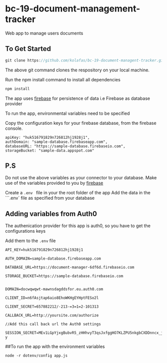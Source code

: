 # bc-19-document-management-tracker
Web app to manage users documents


## To Get Started

```js
git clone https://github.com/kolafas/bc-19-document-managent-tracker.git
```

The above git command clones the respository on your local machine.

Run the npm install command to install all dependencies

```js
npm install
```
The app uses [firebase](http://www.firebase.google.com) for persistence of data i.e Firebase as database provider

To run the app, environmental variables need to be specified

Copy the configuration keys for your firebase database, from the firebase console.

```
apiKey: "huk516791829n726812hj1928j1",
authDomain: "sample-database.firebaseapp.com",
databaseURL: "https://sample-database.firebaseio.com",
storageBucket: "sample-data.appspot.com"
```

## P.S
Do not use the above variables as your connector to your database.
Make use of the variables provided to you by [firebase](https://firebase.google.com)

Create a ```.env ``` file  in your the root folder of the app 
Add the data in the ```.env` file as specified from your database

## Adding variables from Auth0
The authenication provider for this app is auth0, so you have to get the configurations keys

Add them to the `.env` file

```
API_KEY=huk516791829n726812hj1928j1

AUTH_DOMAIN=sample-database.firebaseapp.com

DATABASE_URL=https://document-manager-6df6d.firebaseio.com

STORAGE_BUCKET=https://sample-database.firebaseio.com


DOMAIN=docwqwqwt-mawnsdagddsfor.eu.auth0.com

CLIENT_ID=n6fAsjtap6aio8EhoWKHgEYHptFESo2l

CLIENT_SECRET=657882212/-213-=3=1=2-101313

CALLBACK_URL=http://yoursite.com/authorize

//Add this call back url the Auth0 settings

SESSION_SECRET=MEv1LGpYjxgBubvR5_zHHhvyT3qsJxfggHO7KLZPU5nkgbCXDDnncx_j0BVs7q-y
```

##To run the app with the environment variables

```
node -r dotenv/config app.js
```












